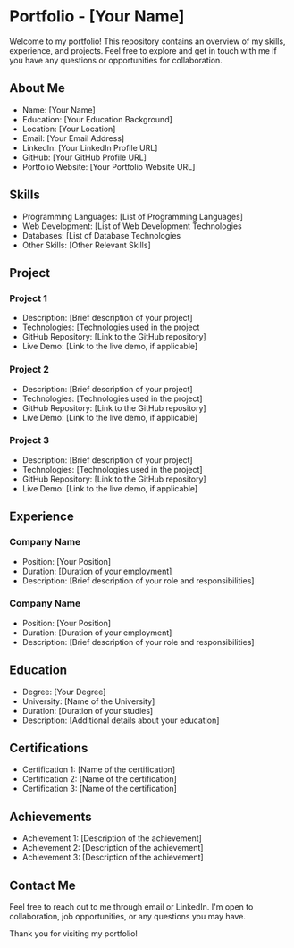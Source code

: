 # Portfolio - [Your Name]

Welcome to my portfolio! This repository contains an overview of my skills, experience, and projects. Feel free to explore and get in touch with me if you have any questions or opportunities for collaboration.

## About Me

- Name: [Your Name]
- Education: [Your Education Background]
- Location: [Your Location]
- Email: [Your Email Address]
- LinkedIn: [Your LinkedIn Profile URL]
- GitHub: [Your GitHub Profile URL]
- Portfolio Website: [Your Portfolio Website URL]

## Skills
- Programming Languages: [List of Programming Languages]
- Web Development: [List of Web Development Technologies
- Databases: [List of Database Technologies
- Other Skills: [Other Relevant Skills]

## Project

### Project 1

- Description: [Brief description of your project]
- Technologies: [Technologies used in the project
- GitHub Repository: [Link to the GitHub repository]
- Live Demo: [Link to the live demo, if applicable]

### Project 2

- Description: [Brief description of your project]
- Technologies: [Technologies used in the project]
- GitHub Repository: [Link to the GitHub repository]
- Live Demo: [Link to the live demo, if applicable]

### Project 3

- Description: [Brief description of your project]
- Technologies: [Technologies used in the project]
- GitHub Repository: [Link to the GitHub repository]
- Live Demo: [Link to the live demo, if applicable]

## Experience

### Company Name

- Position: [Your Position]
- Duration: [Duration of your employment]
- Description: [Brief description of your role and responsibilities]

### Company Name

- Position: [Your Position]
- Duration: [Duration of your employment]
- Description: [Brief description of your role and responsibilities]

## Education

- Degree: [Your Degree]
- University: [Name of the University]
- Duration: [Duration of your studies]
- Description: [Additional details about your education]

## Certifications

- Certification 1: [Name of the certification]
- Certification 2: [Name of the certification]
- Certification 3: [Name of the certification]

## Achievements

- Achievement 1: [Description of the achievement]
- Achievement 2: [Description of the achievement]
- Achievement 3: [Description of the achievement]

## Contact Me

Feel free to reach out to me through email or LinkedIn. I'm open to collaboration, job opportunities, or any questions you may have.

Thank you for visiting my portfolio!

